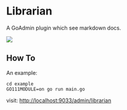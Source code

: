 # Librarian

A GoAdmin plugin which see markdown docs.

![](http://quick.go-admin.cn/docs/librarian_interface.png)

## How To

An example: 

```
cd example
GO111MODULE=on go run main.go
```

visit: [http://localhost:9033/admin/librarian](http://localhost:9033/admin/librarian)